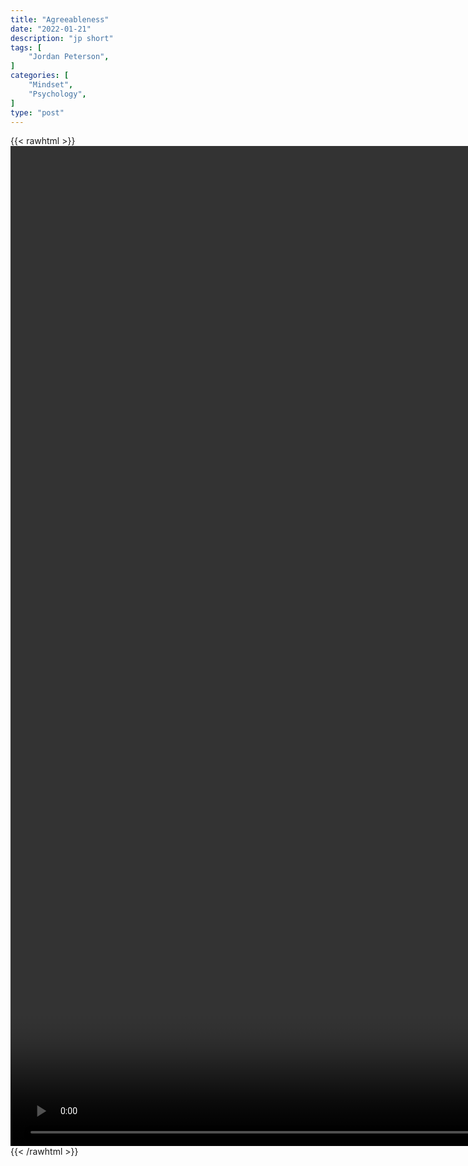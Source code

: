 ```yaml
---
title: "Agreeableness"
date: "2022-01-21"
description: "jp short"
tags: [
    "Jordan Peterson",
]
categories: [
    "Mindset",
    "Psychology",
]
type: "post"
---
```

{{< rawhtml >}}
    <video style="height:40vh;width:auto" overflow="hidden" controls>
        <source src="https://clips.dev00ps.com/Jordan%20Peterson/agreeableness.mp4" type="video/mp4"> 
    </video>
{{< /rawhtml >}}